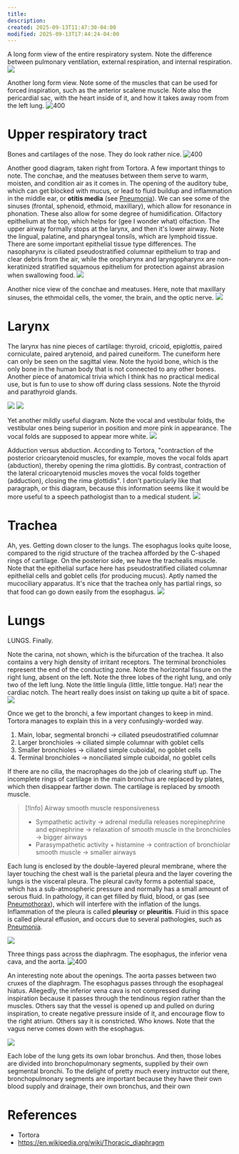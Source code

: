 ```yaml
---
title:
description:
created: 2025-09-13T11:47:30-04:00
modified: 2025-09-13T17:44:24-04:00
---
```

A long form view of the entire respiratory system. Note the difference between pulmonary ventilation, external respiration, and internal respiration. 
![](00%20media/{BD039C2E-4E50-4AAB-8EE9-2CBAA96C6735}.png)

Another long form view. Note some of the muscles that can be used for forced inspiration, such as the anterior scalene muscle. Note also the pericardial sac, with the heart inside of it, and how it takes away room from the left lung.
![400](00%20media/{6156A811-58DF-482B-BD0D-0F80C0D346B9}.png)

# Upper respiratory tract
Bones and cartilages of the nose. They do look rather nice. 
![400](00%20media/{E4B3ED1B-534F-4C24-836E-FEE749E1E3C7}.png)

Another good diagram, taken right from Tortora. A few important things to note. The conchae, and the meatuses between them serve to warm, moisten, and condition air as it comes in. The opening of the auditory tube, which can get blocked with mucus, or lead to fluid buildup and inflammation in the middle ear, or **otitis media** (see [Pneumonia](Respirology/Respiratory%20Pathologies/Pneumonia.md)). We can see some of the sinuses (frontal, sphenoid, ethmoid, maxillary), which allow for resonance in phonation. These also allow for some degree of humidification. Olfactory epithelium at the top, which helps for (gee I wonder what) olfaction. The upper airway formally stops at the larynx, and then it's lower airway. Note the lingual, palatine, and pharyngeal tonsils, which are lymphoid tissue. There are some important epithelial tissue type differences. The nasopharynx is ciliated pseudostratified columnar epithelium to trap and clear debris from the air, while the oropharynx and laryngopharynx are non-keratinized stratified squamous epithelium for protection against abrasion when swallowing food. 
![](00%20media/{A23E1C8E-4875-4681-B426-459275E1D74F}.png) 

Another nice view of the conchae and meatuses. Here, note that maxillary sinuses, the ethmoidal cells, the vomer, the brain, and the optic nerve.
![](00%20media/{BE73B646-498B-4B82-AB00-E79D3F59E16E}.png)
# Larynx
The larynx has nine pieces of cartilage: thyroid, cricoid, epiglottis, paired corniculate, paired arytenoid, and paired cuneiform. The cuneiform here can only be seen on the sagittal view. Note the hyoid bone, which is the only bone in the human body that is not connected to any other bones. Another piece of anatomical trivia which I think has no practical medical use, but is fun to use to show off during class sessions. Note the thyroid and parathyroid glands. 

![](00%20media/{9AC07326-3419-49AF-986D-5594EA9F00F7}.png)
![](00%20media/{495673FD-8BE4-4567-8DF7-7132B262E726}.png)

Yet another mildly useful diagram. Note the vocal and vestibular folds, the vestibular ones being superior in position and more pink in appearance. The vocal folds are supposed to appear more white. 
![](00%20media/{00846783-E863-4354-A988-EB2E48D5971F}.png) 

Adduction versus abduction. According to Tortora, "contraction of the posterior cricoarytenoid muscles, for example, moves the vocal folds apart (abduction), thereby opening the rima glottidis. By contrast, contraction of the lateral cricoarytenoid muscles moves the vocal folds together (adduction), closing the rima glottidis". I don't particularly like that paragraph, or this diagram, because this information seems like it would be more useful to a speech pathologist than to a medical student. 
![](00%20media/{7D677DB9-DA9F-42D8-9B04-5AB84E9A797D}.png)

# Trachea
Ah, yes. Getting down closer to the lungs. The esophagus looks quite loose, compared to the rigid structure of the trachea afforded by the C-shaped rings of cartilage. On the posterior side, we have the trachealis muscle. Note that the epithelial surface here has pseudostratified ciliated columnar epithelial cells and goblet cells (for producing mucus). Aptly named the mucociliary apparatus. It's nice that the trachea only has partial rings, so that food can go down easily from the esophagus. 
![](00%20media/{18FE7B8F-E0E1-4CCA-A29D-6669B0F76D26}.png)
# Lungs
LUNGS. Finally.

Note the carina, not shown, which is the bifurcation of the trachea. It also contains a very high density of irritant receptors. The terminal bronchioles represent the end of the conducting zone. Note the horizontal fissure on the right lung, absent on the left. Note the three lobes of the right lung, and only two of the left lung. Note the little lingula (little, little tongue. Ha!) near the cardiac notch. The heart really does insist on taking up quite a bit of space. 
![](00%20media/{808A746B-CC45-437B-9607-D61B6476E7F5}.png)

Once we get to the bronchi, a few important changes to keep in mind. Tortora manages to explain this in a very confusingly-worded way.
1. Main, lobar, segmental bronchi → ciliated pseudostratified columnar
2. Larger bronchioles → ciliated simple columnar with goblet cells
3. Smaller bronchioles → ciliated simple cuboidal, no goblet cells
4. Terminal bronchioles → nonciliated simple cuboidal, no goblet cells

If there are no cilia, the macrophages do the job of clearing stuff up. The incomplete rings of cartilage in the main bronchus are replaced by plates, which then disappear farther down. The cartilage is replaced by smooth muscle.

> [!Info] Airway smooth muscle responsiveness
> - Sympathetic activity → adrenal medulla releases norepinephrine and epinephrine → relaxation of smooth muscle in the bronchioles → bigger airways
> - Parasympathetic activity + histamine → contraction of bronchiolar smooth muscle → smaller airways

Each lung is enclosed by the double-layered pleural membrane, where the layer touching the chest wall is the parietal pleura and the layer covering the lungs is the visceral pleura. The pleural cavity forms a potential space, which has a sub-atmospheric pressure and normally has a small amount of serous fluid. In pathology, it can get filled by fluid, blood, or gas (see [Pneumothorax](Respirology/Respiratory%20Pathologies/Pneumothorax.md)), which will interfere with the inflation of the lungs. Inflammation of the pleura is called **pleurisy** or **pleuritis**. Fluid in this space is called pleural effusion, and occurs due to several pathologies, such as [Pneumonia](Respirology/Respiratory%20Pathologies/Pneumonia.md). 

![](00%20media/{F41FBC2D-44B5-4342-B05E-96C64C136F7F}.png)

Three things pass across the diaphragm. The esophagus, the inferior vena cava, and the aorta. 
![400](00%20media/1113_The_Diaphragm.jpg)

An interesting note about the openings. The aorta passes between two cruxes of the diaphragm. The esophagus passes through the esophageal hiatus. Allegedly, the inferior vena cava is not compressed during inspiration because it passes through the tendinous region rather than the muscles. Others say that the vessel is opened up and pulled on during inspiration, to create negative pressure inside of it, and encourage flow to the right atrium. Others say it is constricted. Who knows. Note that the vagus nerve comes down with the esophagus. 

![](00%20media/{269B96EB-8FFD-4C6B-8208-BC5978F112F9}.png)

Each lobe of the lung gets its own lobar bronchus. And then, those lobes are divided into bronchopulmonary segments, supplied by their own segmental bronchi. To the delight of pretty much every instructor out there, bronchopulmonary segments are important because they have their own blood supply and drainage, their own bronchus, and their own 



# References
- Tortora
- https://en.wikipedia.org/wiki/Thoracic_diaphragm

